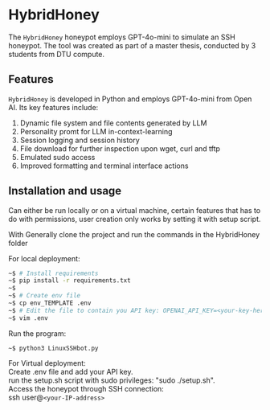 # HybridHoney

The `HybridHoney` honeypot employs GPT-4o-mini to simulate an SSH honeypot. 
The tool was created as part of a master thesis, conducted by 3 students from DTU compute.

## Features

`HybridHoney` is developed in Python and employs GPT-4o-mini from Open AI. Its key features include:
1. Dynamic file system and file contents generated by LLM
2. Personality promt for LLM in-context-learning
3. Session logging and session history
4. File download for further inspection upon wget, curl and tftp
5. Emulated sudo access
6. Improved formatting and terminal interface actions

## Installation and usage
Can either be run locally or on a virtual machine, 
certain features that has to do with permissions, user creation only works by setting it with setup script.

With
Generally clone the project and run the commands in the HybridHoney folder

For local deployment:
```bash
~$ # Install requirements
~$ pip install -r requirements.txt
~$
~$ # Create env file
~$ cp env_TEMPLATE .env
~$ # Edit the file to contain you API key: OPENAI_API_KEY=<your-key-here>
~$ vim .env
```
Run the program:
```
~$ python3 LinuxSSHbot.py 
```
For Virtual deployment:    
Create .env file and add your API key.    
run the setup.sh script with sudo privileges: "sudo ./setup.sh".    
Access the honeypot through SSH connection:      
ssh user@`<your-IP-address>`

